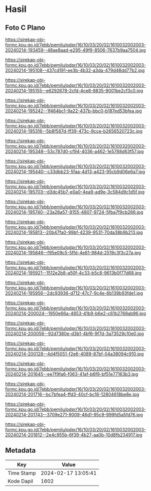 # Hasil

## Foto C Plano

https://sirekap-obj-formc.kpu.go.id/7ebb/pemilu/pdpr/16/10/03/20/02/1610032002003-20240214-193459--48ae8aad-e295-49f9-8506-7637b9aa7504.jpg

https://sirekap-obj-formc.kpu.go.id/7ebb/pemilu/pdpr/16/10/03/20/02/1610032002003-20240214-195108--437cd191-ee3b-4b32-a3da-479d48dd77b2.jpg

https://sirekap-obj-formc.kpu.go.id/7ebb/pemilu/pdpr/16/10/03/20/02/1610032002003-20240214-195155--e6292678-2cfd-4ce8-8835-9001be2cf3c0.jpg

https://sirekap-obj-formc.kpu.go.id/7ebb/pemilu/pdpr/16/10/03/20/02/1610032002003-20240214-195242--1f464bc1-9a22-437b-bbc0-b187ed53bfea.jpg

https://sirekap-obj-formc.kpu.go.id/7ebb/pemilu/pdpr/16/10/03/20/02/1610032002003-20240214-195316--5b8f567d-ff39-473c-9cce-b2656520723c.jpg

https://sirekap-obj-formc.kpu.go.id/7ebb/pemilu/pdpr/16/10/03/20/02/1610032002003-20240214-195348--53c787d0-cf94-4036-a462-1e5788d63f57.jpg

https://sirekap-obj-formc.kpu.go.id/7ebb/pemilu/pdpr/16/10/03/20/02/1610032002003-20240214-195440--c33dbb23-5faa-4d13-a423-95cb9d06e6a7.jpg

https://sirekap-obj-formc.kpu.go.id/7ebb/pemilu/pdpr/16/10/03/20/02/1610032002003-20240214-195703--d3dc45b7-e0a0-4ea9-ad9e-3c584d9c1d5f.jpg

https://sirekap-obj-formc.kpu.go.id/7ebb/pemilu/pdpr/16/10/03/20/02/1610032002003-20240214-195740--23a26a57-8155-4807-9724-5fba7f9cb266.jpg

https://sirekap-obj-formc.kpu.go.id/7ebb/pemilu/pdpr/16/10/03/20/02/1610032002003-20240214-195813--20b47fa0-99bf-4239-9531-70da38b9b213.jpg

https://sirekap-obj-formc.kpu.go.id/7ebb/pemilu/pdpr/16/10/03/20/02/1610032002003-20240214-195846--f95e09c5-5ffd-4e81-984d-2519c3f3c27a.jpg

https://sirekap-obj-formc.kpu.go.id/7ebb/pemilu/pdpr/16/10/03/20/02/1610032002003-20240214-195921--1512e2b8-a50f-4c33-b5c8-9613b0f77d68.jpg

https://sirekap-obj-formc.kpu.go.id/7ebb/pemilu/pdpr/16/10/03/20/02/1610032002003-20240214-195956--2dc93936-d712-47c7-9c4e-6b139b93fde1.jpg

https://sirekap-obj-formc.kpu.go.id/7ebb/pemilu/pdpr/16/10/03/20/02/1610032002003-20240214-200024--1950e66a-4853-41b9-b6e2-c61b2768ab96.jpg

https://sirekap-obj-formc.kpu.go.id/7ebb/pemilu/pdpr/16/10/03/20/02/1610032002003-20240214-200056--92d7380e-d3b1-4bf6-9f7d-3a73529c10e0.jpg

https://sirekap-obj-formc.kpu.go.id/7ebb/pemilu/pdpr/16/10/03/20/02/1610032002003-20240214-200128--4d4f5051-f2e6-4089-87bf-04a38094c910.jpg

https://sirekap-obj-formc.kpu.go.id/7ebb/pemilu/pdpr/16/10/03/20/02/1610032002003-20240214-201645--ee7f9fa6-f063-41af-b6f9-bf51e77163b3.jpg

https://sirekap-obj-formc.kpu.go.id/7ebb/pemilu/pdpr/16/10/03/20/02/1610032002003-20240214-201716--bc7bfea4-ffd3-40cf-bc16-12804618be8e.jpg

https://sirekap-obj-formc.kpu.go.id/7ebb/pemilu/pdpr/16/10/03/20/02/1610032002003-20240214-201743--3709e271-9009-46d1-95c9-999fd5a5fd76.jpg

https://sirekap-obj-formc.kpu.go.id/7ebb/pemilu/pdpr/16/10/03/20/02/1610032002003-20240214-201812--2e4c955b-6f39-4b27-aa0b-10d8fb234917.jpg


## Metadata

| Key        | Value               |
| ---------- | ------------------- |
| Time Stamp | 2024-02-17 13:05:41 |
| Kode Dapil | 1602                |



